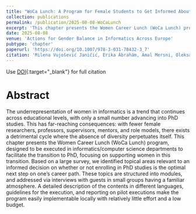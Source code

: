```yaml
---
title: "WoCa Lunch: A Program for Female Students to Get Informed About PhD Studies"
collection: publications
permalink: /publication/2025-08-08-WoCaLunch
excerpt: 'This chapter presents the Women Career Lunch (WoCa Lunch) program, designed to be executed in informatics/computer science departments to facilitate the transition to PhD, focusing on supporting women in this transition.'
date: 2025-08-08
venue: 'Actions for Gender Balance in Informatics Across Europe'
pubtype: 'chapter'
paperurl: 'https://doi.org/10.1007/978-3-031-78432-3_7'
citation: 'Milena Vujošević Janičić, Erika Ábrahám, Amal Mersni, Oleksandra Yeremenko & Miguel Goulão, "WoCa Lunch: A Program for Female Students to Get Informed About PhD Studies", Actions for Gender Balance in Informatics Across Europe, pp. 137-173, Springer, August, 2025.'
---
```

Use [DOI](https://doi.org/10.1007/978-3-031-78432-3_7){:target="_blank"} for full citation

# Abstract

The underrepresentation of women in informatics is a trend that continues across educational levels, with only a small number advancing into PhD studies. This has far-reaching consequences: with fewer female researchers, professors, supervisors, mentors, and role models, there exists a detrimental cycle where the absence of diversity perpetuates itself. This chapter presents the Women Career Lunch (WoCa Lunch) program, designed to be executed in informatics/computer science departments to facilitate the transition to PhD, focusing on supporting women in this transition. Based on a large survey, we identified topical areas relevant to an informed decision on whether or not enrolling in PhD studies is the optimal next step on one’s career path. These topics are structured into modules, and addressed via interviews with guests in small groups having a familiar atmosphere. A detailed description of the contents in different languages, guidelines for the execution, and reporting on pilot executions make the program easily implementable locally with relatively little effort and a low budget.
